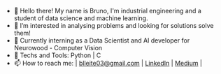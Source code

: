 - 👋 Hello there! My name is Bruno, I'm industrial engineering and a student of data science and machine learning.
- 👀 I’m interested in analysing problems and looking for solutions solve them!
- 🔭 Currently interning as a Data Scientist and AI developer for Neurowood - Computer Vision
- 🔧 Techs and Tools: Python | C 
- 📫 How to reach me: | blleite03@gmail.com | [LinkedIn](https://www.linkedin.com/in/brunodsleite/) | [Medium](https://bruno-d-leite.medium.com/) |

<!---
brunodleite/brunodleite is a ✨ special ✨ repository because its `README.md` (this file) appears on your GitHub profile.
You can click the Preview link to take a look at your changes.
--->
